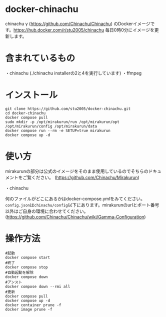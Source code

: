 # docker-chinachu
chinachu γ (https://github.com/Chinachu/Chinachu) のDockerイメージです。https://hub.docker.com/r/stu2005/chinachu
毎日0時0分にイメージを更新します。
# 含まれているもの
・chinachu (./chinachu installerの2と4を実行しています)
・ffmpeg
# インストール
```
git clone https://github.com/stu2005/docker-chinachu.git
cd docker-chinachu
docker compose pull
sudo mkdir -p /opt/mirakurun/run /opt/mirakurun/opt /opt/mirakurun/config /opt/mirakurun/data
docker compose run --rm -e SETUP=true mirakurun
docker compose up -d
```
# 使い方
mirakurunの部分は公式のイメージをそのまま使用しているのでそちらのドキュメントをご覧ください。 (https://github.com/Chinachu/Mirakurun)

・chinachu

何のファイルがどこにあるかはdocker-compose.ymlをみてください。`config.json`は`chinachu/config`以下にあります。mirakurunのurlとポート番号以外はご自身の環境に合わせてください。 (https://github.com/Chinachu/Chinachu/wiki/Gamma-Configuration)
# 操作方法
```
#起動
docker compose start
#終了
docker compose stop
#自動起動を解除
docker compose down
#アンスト
docker compose down --rmi all
#更新
docker compose pull
docker compose up -d
docker container prune -f
docker image prune -f

```
